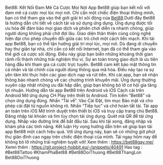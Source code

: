 Bet88: Kết Nối Đam Mê Cá Cược Mọi Nơi
App Bet88 giúp bạn kết nối với đam mê cá cược mọi lúc mọi nơi. Chỉ cần một chiếc điện thoại thông minh, bạn có thể tham gia vào thế giới giải trí sôi động của [Bet88](https://bet88gay.me/).Dưới đây Bet88 là hướng dẫn chi tiết về cách tải và sử dụng ứng dụng.
Ứng dụng được tối ưu hóa để đảm bảo mọi giao dịch và phiên chơi diễn ra nhanh chóng, giúp người dùng không phải chờ đợi lâu. Giao diện thân thiện cùng công nghệ hiện đại cho phép chuyển đổi giữa các trò chơi một cách liền mạch.
Khi tải app Bet88, bạn có thể tận hưởng giải trí mọi lúc, mọi nơi. Dù đang di chuyển hay thư giãn tại nhà, chỉ cần có kết nối Internet, bạn đã có thể tham gia vào thế giới cá cược sôi động. Điều này giúp bạn biến những khoảng thời gian rảnh rỗi thành những trải nghiệm thú vị.
Sự an toàn trong giao dịch là ưu tiên hàng đầu khi tham gia cá cược trực tuyến. Bet88 cam kết bảo mật thông tin cá nhân và tài chính của người dùng thông qua mã hóa. Điều này tạo ra sự yên tâm khi thực hiện các giao dịch nạp và rút tiền.
Khi cài app, bạn sẽ nhận thông báo nhanh chóng về các chương trình khuyến mãi. Ứng dụng thường xuyên cập nhật những ưu đãi hấp dẫn, giúp bạn không bỏ lỡ cơ hội gia tăng lợi nhuận.
Hướng dẫn tải app Bet88 trên Android và iOS
Cách cài trên Android
Mở ứng dụng CH Play trên thiết bị Android.
Tìm kiếm “Bet88” và chọn ứng dụng đúng.
Nhấn “Tải về”.
Vào Cài Đặt, tìm mục Bảo mật và cho phép cài đặt từ nguồn không rõ.
Nhấn “Tiếp tục” và chờ hoàn tất tải.
Tải app an toàn trên iOS
Mở trình duyệt trên thiết bị iOS và truy cập trang chủ Bet88.
Đăng nhập tài khoản và tìm tùy chọn tải ứng dụng.
Quét mã QR để tải ứng dụng.
Nhấp vào đường link để bắt đầu tải.
Sau khi tải xong, đăng nhập và khám phá các tính năng.
Kết luận
Hy vọng hướng dẫn trên sẽ giúp bạn tải app Bet88 một cách hiệu quả. Với ứng dụng này, bạn sẽ có những giờ phút thư giãn đỉnh cao ngay trên chiếc điện thoại của mình. Tải ngay hôm nay để không bỏ lỡ những trải nghiệm tuyệt vời!
Xem thêm : https://bet88gay.me/
Xemn thêm : https://git.project-hobbit.eu/-/snippets/40491
 Has tag :  #Bet88Tattoo #KhamPhaBet88 #Bet88DoiThuong #Bet88ThangLon Bet88DoiThuong
